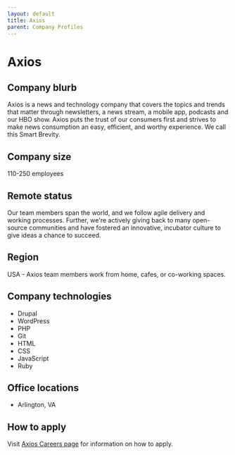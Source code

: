 ```yaml
---
layout: default
title: Axios
parent: Company Profiles
---
```


# Axios

## Company blurb

Axios is a news and technology company that covers the topics and trends that matter through newsletters, a news stream, a mobile app, podcasts and our HBO show. Axios puts the trust of our consumers first and strives to make news consumption an easy, efficient, and worthy experience. We call this Smart Brevity.

## Company size

110-250 employees

## Remote status

Our team members span the world, and we follow agile delivery and working processes. Further, we're actively giving back to many open-source communities and have fostered an innovative, incubator culture to give ideas a chance to succeed.

## Region

USA - Axios team members work from home, cafes, or co-working spaces.

## Company technologies

* Drupal
* WordPress
* PHP
* Git
* HTML
* CSS
* JavaScript
* Ruby

## Office locations

* Arlington, VA

## How to apply

Visit [Axios Careers page](https://www.axios.com/careers/) for information on how to apply.